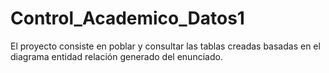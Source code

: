 # Control_Academico_Datos1
El proyecto consiste en poblar y consultar las tablas creadas basadas en el diagrama entidad relación generado del enunciado. 
